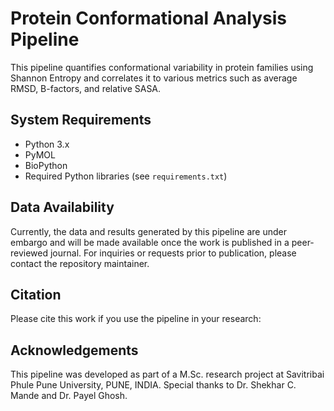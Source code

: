 # Protein Conformational Analysis Pipeline

This pipeline quantifies conformational variability in protein families using Shannon Entropy and correlates it to various metrics such as average RMSD, B-factors, and relative SASA.

## System Requirements
- Python 3.x
- PyMOL
- BioPython
- Required Python libraries (see `requirements.txt`)

## Data Availability
Currently, the data and results generated by this pipeline are under embargo and will be made available once the work is published in a peer-reviewed journal. For inquiries or requests prior to publication, please contact the repository maintainer.

## Citation
Please cite this work if you use the pipeline in your research:


## Acknowledgements
This pipeline was developed as part of a M.Sc. research project at Savitribai Phule Pune University, PUNE, INDIA. Special thanks to Dr. Shekhar C. Mande and Dr. Payel Ghosh.

